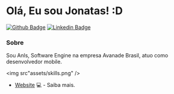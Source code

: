 # Olá, Eu sou Jonatas! :D

[![Github Badge](https://img.shields.io/badge/-Github-000?style=flat-square&logo=Github&logoColor=white&link=https://github.com/jonatasandradedeveloper)](https://github.com/jonatasandradedeveloper)
[![Linkedin Badge](https://img.shields.io/badge/-LinkedIn-blue?style=flat-square&logo=Linkedin&logoColor=white&link=https://www.linkedin.com/in/jonatas-dev/)](https://www.linkedin.com/in/jonatas-dev/)

### Sobre
Sou Anls, Software Engine na empresa Avanade Brasil, atuo como desenvolvedor mobile.

<img src"assets/skills.png" />

- [Website](https://jonatasandradedeveloper.github.io/) 💻 - Saiba mais.
